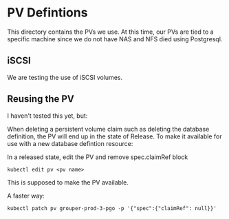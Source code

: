 # PV Defintions

This directory contains the PVs we use.  At this time,
our PVs are tied to a specific machine since we do not
have NAS and NFS died using Postgresql.

## iSCSI

We are testing the use of iSCSI volumes.

## Reusing the PV

I haven't tested this yet, but:

When deleting a persistent volume claim such as
deleting the database definition, the PV will end
up in the state of Release.  To make it available
for use with a new database defintion resource:

In a released state, edit the PV and remove spec.claimRef block

```
kubectl edit pv <pv name>
```

This is supposed to make the PV available.

A faster way:

```
kubectl patch pv grouper-prod-3-pgo -p '{"spec":{"claimRef": null}}'
```
